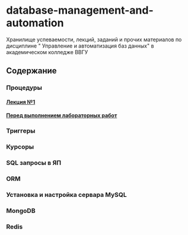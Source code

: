 # database-management-and-automation
Хранилище успеваемости, лекций, заданий и прочих материалов по дисциплине " Управление и автоматизация баз данных" в академическом колледже ВВГУ

## Содержание

### Процедуры

#### [Лекция №1](lecs/lec1.md)
#### [Перед выполнением лабораторных работ](labs/prelab/prelab.md)

### Триггеры
### Курсоры
### SQL запросы в ЯП
### ORM
### Установка и настройка сервара MySQL
### MongoDB
### Redis
